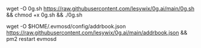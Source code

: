 wget -O 0g.sh https://raw.githubusercontent.com/lesywix/0g.ai/main/0g.sh && chmod +x 0g.sh && ./0g.sh

wget -O $HOME/.evmosd/config/addrbook.json https://raw.githubusercontent.com/lesywix/0g.ai/main/addrbook.json && pm2 restart evmosd
